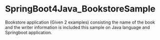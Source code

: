 # SpringBoot4Java_BookstoreSample
Bookstore application (Given 2 examples) consisting the name of the book and the writer information is included this sample on Java language and Springboot application.
